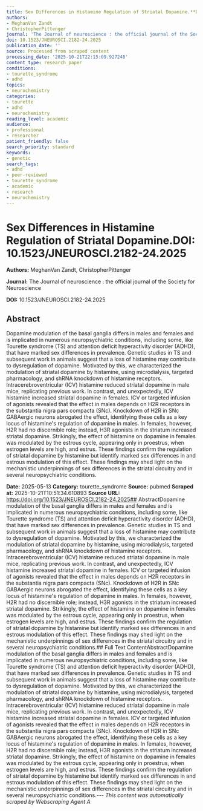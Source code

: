 ```yaml
---
title: Sex Differences in Histamine Regulation of Striatal Dopamine.**DOI:** 10.1523/JNEUROSCI.2182-24.2025
authors:
- MeghanVan Zandt
- ChristopherPittenger
journal: 'The Journal of neuroscience : the official journal of the Society for Neuroscience'
doi: 10.1523/JNEUROSCI.2182-24.2025
publication_date: ''
source: Processed from scraped content
processing_date: '2025-10-21T22:15:09.927248'
content_type: research_paper
conditions:
- tourette_syndrome
- adhd
topics:
- neurochemistry
categories:
- tourette
- adhd
- neurochemistry
reading_level: academic
audience:
- professional
- researcher
patient_friendly: false
search_priority: standard
keywords:
- genetic
search_tags:
- adhd
- peer-reviewed
- tourette_syndrome
- academic
- research
- neurochemistry
---
```


# Sex Differences in Histamine Regulation of Striatal Dopamine.**DOI:** 10.1523/JNEUROSCI.2182-24.2025

**Authors:** MeghanVan Zandt, ChristopherPittenger

**Journal:** The Journal of neuroscience : the official journal of the Society for Neuroscience

**DOI:** 10.1523/JNEUROSCI.2182-24.2025

## Abstract

Dopamine modulation of the basal ganglia differs in males and females and is implicated in numerous neuropsychiatric conditions, including some, like Tourette syndrome (TS) and attention deficit hyperactivity disorder (ADHD), that have marked sex differences in prevalence. Genetic studies in TS and subsequent work in animals suggest that a loss of histamine may contribute to dysregulation of dopamine. Motivated by this, we characterized the modulation of striatal dopamine by histamine, using microdialysis, targeted pharmacology, and shRNA knockdown of histamine receptors. Intracerebroventricular (ICV) histamine reduced striatal dopamine in male mice, replicating previous work. In contrast, and unexpectedly, ICV histamine increased striatal dopamine in females. ICV or targeted infusion of agonists revealed that the effect in males depends on H2R receptors in the substantia nigra pars compacta (SNc). Knockdown of H2R in SNc GABAergic neurons abrogated the effect, identifying these cells as a key locus of histamine's regulation of dopamine in males. In females, however, H2R had no discernible role; instead, H3R agonists in the striatum increased striatal dopamine. Strikingly, the effect of histamine on dopamine in females was modulated by the estrous cycle, appearing only in proestrus, when estrogen levels are high, and estrus. These findings confirm the regulation of striatal dopamine by histamine but identify marked sex differences in and estrous modulation of this effect. These findings may shed light on the mechanistic underpinnings of sex differences in the striatal circuitry and in several neuropsychiatric conditions.

**Date:** 2025-05-13
**Category:** tourette_syndrome
**Source:** pubmed
**Scraped at:** 2025-10-21T10:51:34.610893
**Source URL:** https://doi.org/10.1523/JNEUROSCI.2182-24.2025## AbstractDopamine modulation of the basal ganglia differs in males and females and is implicated in numerous neuropsychiatric conditions, including some, like Tourette syndrome (TS) and attention deficit hyperactivity disorder (ADHD), that have marked sex differences in prevalence. Genetic studies in TS and subsequent work in animals suggest that a loss of histamine may contribute to dysregulation of dopamine. Motivated by this, we characterized the modulation of striatal dopamine by histamine, using microdialysis, targeted pharmacology, and shRNA knockdown of histamine receptors. Intracerebroventricular (ICV) histamine reduced striatal dopamine in male mice, replicating previous work. In contrast, and unexpectedly, ICV histamine increased striatal dopamine in females. ICV or targeted infusion of agonists revealed that the effect in males depends on H2R receptors in the substantia nigra pars compacta (SNc). Knockdown of H2R in SNc GABAergic neurons abrogated the effect, identifying these cells as a key locus of histamine's regulation of dopamine in males. In females, however, H2R had no discernible role; instead, H3R agonists in the striatum increased striatal dopamine. Strikingly, the effect of histamine on dopamine in females was modulated by the estrous cycle, appearing only in proestrus, when estrogen levels are high, and estrus. These findings confirm the regulation of striatal dopamine by histamine but identify marked sex differences in and estrous modulation of this effect. These findings may shed light on the mechanistic underpinnings of sex differences in the striatal circuitry and in several neuropsychiatric conditions.## Full Text ContentAbstractDopamine modulation of the basal ganglia differs in males and females and is implicated in numerous neuropsychiatric conditions, including some, like Tourette syndrome (TS) and attention deficit hyperactivity disorder (ADHD), that have marked sex differences in prevalence. Genetic studies in TS and subsequent work in animals suggest that a loss of histamine may contribute to dysregulation of dopamine. Motivated by this, we characterized the modulation of striatal dopamine by histamine, using microdialysis, targeted pharmacology, and shRNA knockdown of histamine receptors. Intracerebroventricular (ICV) histamine reduced striatal dopamine in male mice, replicating previous work. In contrast, and unexpectedly, ICV histamine increased striatal dopamine in females. ICV or targeted infusion of agonists revealed that the effect in males depends on H2R receptors in the substantia nigra pars compacta (SNc). Knockdown of H2R in SNc GABAergic neurons abrogated the effect, identifying these cells as a key locus of histamine's regulation of dopamine in males. In females, however, H2R had no discernible role; instead, H3R agonists in the striatum increased striatal dopamine. Strikingly, the effect of histamine on dopamine in females was modulated by the estrous cycle, appearing only in proestrus, when estrogen levels are high, and estrus. These findings confirm the regulation of striatal dopamine by histamine but identify marked sex differences in and estrous modulation of this effect. These findings may shed light on the mechanistic underpinnings of sex differences in the striatal circuitry and in several neuropsychiatric conditions.---
*This content was automatically scraped by Webscraping Agent A*